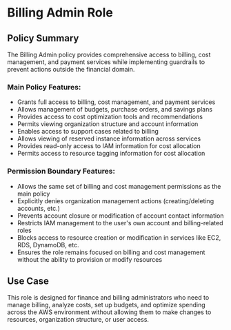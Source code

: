 # Billing Admin Role

## Policy Summary
The Billing Admin policy provides comprehensive access to billing, cost management, and payment services while implementing guardrails to prevent actions outside the financial domain.

### Main Policy Features:
- Grants full access to billing, cost management, and payment services
- Allows management of budgets, purchase orders, and savings plans
- Provides access to cost optimization tools and recommendations
- Permits viewing organization structure and account information
- Enables access to support cases related to billing
- Allows viewing of reserved instance information across services
- Provides read-only access to IAM information for cost allocation
- Permits access to resource tagging information for cost allocation

### Permission Boundary Features:
- Allows the same set of billing and cost management permissions as the main policy
- Explicitly denies organization management actions (creating/deleting accounts, etc.)
- Prevents account closure or modification of account contact information
- Restricts IAM management to the user's own account and billing-related roles
- Blocks access to resource creation or modification in services like EC2, RDS, DynamoDB, etc.
- Ensures the role remains focused on billing and cost management without the ability to provision or modify resources

## Use Case
This role is designed for finance and billing administrators who need to manage billing, analyze costs, set up budgets, and optimize spending across the AWS environment without allowing them to make changes to resources, organization structure, or user access.
